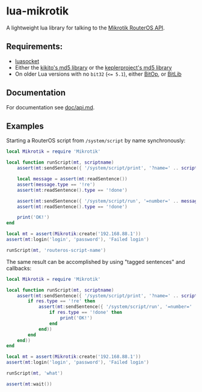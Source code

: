 # lua-mikrotik

A lightweight lua library for talking to the [Mikrotik RouterOS API](https://wiki.mikrotik.com/wiki/Manual:API).

## Requirements: 

* [luasocket](https://github.com/diegonehab/luasocket)
* Either the [kikito's md5 library](https://github.com/kikito/md5.lua) or the [keplerproject's md5 library](https://github.com/keplerproject/md5)
* On older Lua versions with no `bit32` (`<= 5.1`), either [BitOp](http://luaforge.net/projects/bit/), or [BitLib](https://github.com/LuaDist/bitlib)

## Documentation

For documentation see [doc/api.md](https://github.com/karolba/lua-mikrotik/blob/master/doc/api.md).

## Examples

Starting a RouterOS script from `/system/script` by name synchronously:

```lua
local Mikrotik = require 'Mikrotik'

local function runScript(mt, scriptname)
    assert(mt:sendSentence({ '/system/script/print', '?name=' .. scriptname, '=.proplist=.id' }))

    local message = assert(mt:readSentence())
    assert(message.type == '!re')
    assert(mt:readSentence().type == '!done')

    assert(mt:sendSentence({ '/system/script/run', '=number=' .. message['=.id']}))
    assert(mt:readSentence().type == '!done')

    print('OK!')
end

local mt = assert(Mikrotik:create('192.168.88.1'))
assert(mt:login('login', 'password'), 'Failed login')

runScript(mt, 'routeros-script-name')
```

The same result can be accomplished by using "tagged sentences" and callbacks:

```lua
local Mikrotik = require 'Mikrotik'

local function runScript(mt, scriptname)
    assert(mt:sendSentence({ '/system/script/print', '?name=' .. scriptname, '=.proplist=.id' }, function(res)
        if res.type == '!re' then
            assert(mt:sendSentence({ '/system/script/run', '=number=' .. res['=.id'] }, function(res)
                if res.type == '!done' then
                    print('OK!')
                end
            end))
        end
    end))
end

local mt = assert(Mikrotik:create('192.168.88.1'))
assert(mt:login('login', 'password'), 'Failed login')

runScript(mt, 'what')

assert(mt:wait())
```
